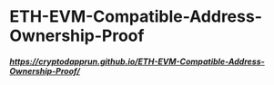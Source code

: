# ETH-EVM-Compatible-Address-Ownership-Proof

##### https://cryptodapprun.github.io/ETH-EVM-Compatible-Address-Ownership-Proof/
